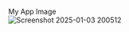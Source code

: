  My App Image   
![Screenshot 2025-01-03 200512](https://github.com/user-attachments/assets/7a9c438b-6b56-423d-a47d-aed975e3bf30)
